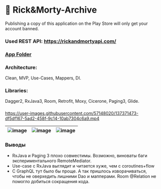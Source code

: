 # 🌌 Rick&Morty-Archive
Publishing a copy of this application on the Play Store will only get your account banned.

### Used REST API: https://rickandmortyapi.com/
### [App Folder](Rick%26Morty-Archive)
###
### Architecture: 
Clean, MVP, Use-Cases, Mappers, DI.
### Libraries: 
Dagger2, RxJava3, Room, Retrofit, Moxy, Cicerone, Paging3, Glide.
###
https://user-images.githubusercontent.com/57148020/137371473-df5df167-5ad2-458f-9c14-10ab7304c6a9.mp4

![image](https://user-images.githubusercontent.com/57148020/137370545-3e2e17a2-0f14-4155-bd9e-4c4b99274556.png)|![image](https://user-images.githubusercontent.com/57148020/137370440-faf96f53-e616-49c4-ab5e-fd459f62be66.png)|![image](https://user-images.githubusercontent.com/57148020/137370582-907aa0c6-dd6b-41bf-be9a-585433fb2cac.png)|
|----------|---------|-----------|

### Выводы
 - RxJava и Paging 3 плохо совместимы. Возможно, виноваты баги экспериментального RemoteMediator.
 - Use-case с RxJava выглядит и читается хуже, чем с coroutines+flow
 - C GraphQL тут было бы проще. А так пришлось изворачиваться, чтобы не оверхедить лишними Dao и мапперами. Room @Relation не помогло добиться сокращения кода.
